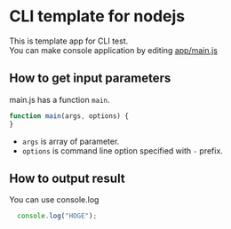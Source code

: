 # CLI template for nodejs

This is template app for CLI test.  
You can make console application by editing [app/main.js](app/main.js)

## How to get input parameters
main.js has a function `main`.

``` js
function main(args, options) {
}
```

- `args` is array of parameter.
- `options` is command line option specified with `-` prefix.

## How to output result
You can use console.log

``` js
  console.log("HOGE");
```